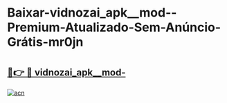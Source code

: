 # Baixar-vidnozai_apk__mod--Premium-Atualizado-Sem-Anúncio-Grátis-mr0jn

# <h2><a href="https://9u8fm0.esa.edu.pl?src=vidnozai_apk__mod-&ref=mr0jn">🔗👉 🔴 vidnozai_apk__mod-</a></h2>

[![acn](https://github.com/user-attachments/assets/0f9c940e-d8b0-45ae-aac7-cd30a18b3e1c)](https://9u8fm0.esa.edu.pl?src=vidnozai_apk__mod-&ref=mr0jn)

